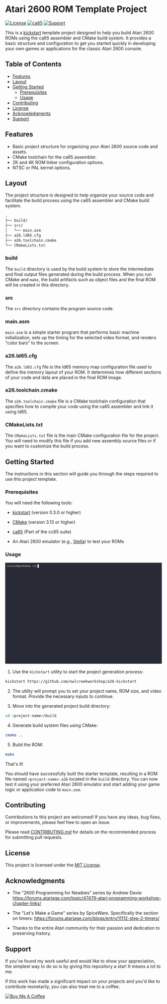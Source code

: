 # Atari 2600 ROM Template Project

[![License][repo_license_img]](LICENSE)
[![ca65][lang_img]](https://cc65.github.io/doc/ca65.html)
[![Support][support_img]](https://www.buymeacoffee.com/owlcreekworkshop)

This is a [kickstart](https://github.com/Keats/kickstart) template project designed to help you build Atari 2600 ROMs using the ca65 assembler and CMake build system. It provides a basic structure and configuration to get you started quickly in developing your own games or applications for the classic Atari 2600 console.

## Table of Contents

- [Features](#features)
- [Layout](#layout)
- [Getting Started](#getting-started)
  - [Prerequisites](#prerequisites)
  - [Usage](#usage)
- [Contributing](#contributing)
- [License](#license)
- [Acknowledgments](#acknowledgments)
- [Support](#support)

## Features

- Basic project structure for organizing your Atari 2600 source code and assets.
- CMake toolchain for the ca65 assembler.
- 2K and 4K ROM linker configuration options.
- NTSC or PAL kernel options.

## Layout

The project structure is designed to help organize your source code and facilitate the build process using the ca65 assembler and CMake build system.

```
.
├── build/
├── src/
│   └── main.asm
├── a26.ld65.cfg
├── a26.toolchain.cmake
└── CMakeLists.txt
```

### build

The `build` directory is used by the build system to store the intermediate and final output files generated during the build process. When you run CMake and `make`, the build artifacts such as object files and the final ROM will be created in this directory.

### src

The `src` directory contains the program source code. 

### main.asm

`main.asm` is a simple starter program that performs basic machine initialization, sets up the timing for the selected video format, and renders "color bars" to the screen.

### a26.ld65.cfg

The `a26.ld65.cfg` file is the ld65 memory map configuration file used to define the memory layout of your ROM. It determines how different sections of your code and data are placed in the final ROM image.

### a26.toolchain.cmake

The `a26.toolchain.cmake` file is a CMake toolchain configuration that specifies how to compile your code using the ca65 assembler and link it using ld65. 

### CMakeLists.txt

The `CMakeLists.txt` file is the main CMake configuration file for the project. You will need to modify this file if you add new assembly source files or if you want to customize the build process.

## Getting Started

The instructions in this section will guide you through the steps required to use this project template.

### Prerequisites

You will need the following tools:

- [kickstart](https://github.com/Keats/kickstart/releases) (version 0.3.0 or higher) 

- [CMake](https://cmake.org/download/) (version 3.13 or higher)

- [ca65](https://cc65.github.io/getting-started.html) (Part of the cc65 suite)

- An Atari 2600 emulator (e.g., [Stella](https://stella-emu.github.io/downloads.html)) to test your ROMs

### Usage

<p align="center">
<img src="docs/images/demo.gif" alt="A terminal screen recording of the commands needed to create and build a new project from the template using the kickstart and CMake utilities.">
</p>

1. Use the `kickstart` utility to start the project generation process:

```bash
kickstart https://github.com/owlcreekworkshop/a26-kickstart
```

2. The utility will prompt you to set your project name, ROM size, and video format. Provide the necessary inputs to continue.

3. Move into the generated project build directory:

```bash
cd <project-name>/build
```

4. Generate build system files using CMake:

```bash
cmake ..
```

5. Build the ROM:

```bash
make
```

That's it! 

You should have successfully built the starter template, resulting in a ROM file named `<project-name>.a26` located in the `build` directory. You can now test it using your preferred Atari 2600 emulator and start adding your game logic or application code to `main.asm`. 

## Contributing

Contributions to this project are welcomed! If you have any ideas, bug fixes, or improvements, please feel free to open an issue. 

Please read [CONTRIBUTING.md](CONTRIBUTING.md) for details on the recommended process for submitting pull requests.

## License

This project is licensed under the [MIT License](LICENSE).

## Acknowledgments

- The "2600 Programming for Newbies" series by 
Andrew Davie: https://forums.atariage.com/topic/47479-atari-programming-workshop-chapter-links/

- The "Let's Make a Game" series by SpiceWare. Specifically the section on timers: https://forums.atariage.com/blogs/entry/11112-step-2-timers/

- Thanks to the entire Atari community for their passion and dedication to preserving history.

## Support

If you've found my work useful and would like to show your appreciation, the simplest way to do so is by giving this repository a star! It means a lot to me.

If this work has made a significant impact on your projects and you'd like to contribute monetarily, you can also treat me to a coffee.

<a href="https://www.buymeacoffee.com/owlcreekworkshop" target="_blank">
    <img src="https://cdn.buymeacoffee.com/buttons/v2/default-yellow.png" alt="Buy Me A Coffee" height="40">
</a>


[lang_img]: https://badgen.net/static/ca65/6502
[repo_license_img]: https://badgen.net/static/License/MIT/red
[support_img]: https://badgen.net/static/Support/Buy%20Me%20a%20Coffee/yellow?icon=buymeacoffee&label
